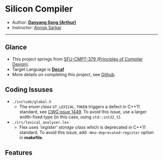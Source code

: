 # Silicon Compiler

* Author: **[Danyang Song (Arthur)](mailto:arthur_song@sfu.ca)**
* Instructor: [Annop Sarkar](http://www.cs.sfu.ca/~anoop/)

******

## Glance
* This project springs from [SFU-CMPT-379 (Principles of Compiler Design)](http://anoopsarkar.github.io/compilers-class/).
* Target Language is **[Decaf](http://anoopsarkar.github.io/compilers-class/decafspec.html)**
* More details on completing this project, see [Github](https://github.com/GreysTone/Silicon-Compiler).

## Coding Issuses
* ```./include/global.h```
    * The *enum class* ```GT_LEXICAL_TOKEN``` triggers a defect in C++11 standard, see [CWG issue 1449](http://www.open-std.org/jtc1/sc22/wg21/docs/cwg_defects.html#1449). To avoid this issue, use a larger width-fixed type (in this case, using ```std::int32_t```).
* ```./src/lexical_analyser.lex```
    * Flex uses *'register' storage class* which is deprecated in C++11 standard. To avoid this issue, add ```-Wno-deprecated-register``` option in **makefile**.

## Features
